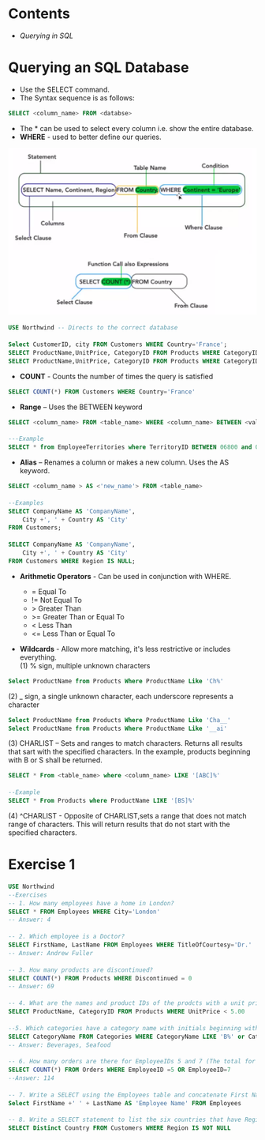 # Contents
* *Querying in SQL*

# Querying an SQL Database
* Use the SELECT command.
* The Syntax sequence is as follows:   
```SQL
SELECT <column_name> FROM <databse>
```   
* The * can be used to select every column i.e. show the entire database.
* **WHERE** - used to better define our queries. 

![Select](https://github.com/A-Ahmed100216/Eng74_Week2/blob/main/Images/Select.png)

```sql
USE Northwind -- Directs to the correct database

Select CustomerID, city FROM Customers WHERE Country='France';
SELECT ProductName,UnitPrice, CategoryID FROM Products WHERE CategoryID=1;
SELECT ProductName,UnitPrice, CategoryID FROM Products WHERE CategoryID=1 and Discontinued=1;
```

* **COUNT** -  Counts the number of times the query is satisfied
```sql
SELECT COUNT(*) FROM Customers WHERE Country='France'  
```

* **Range** – Uses the BETWEEN keyword
```sql
SELECT <column_name> FROM <table_name> WHERE <column_name> BETWEEN <value1> AND <value2>;

---Example
SELECT * from EmployeeTerritories where TerritoryID BETWEEN 06800 and 09999;
```

* **Alias** – Renames a column or makes a new column. Uses the AS keyword.
```sql
SELECT <column_name > AS <'new_name'> FROM <table_name>

--Examples
SELECT CompanyName AS 'CompanyName',
    City +', ' + Country AS 'City'
FROM Customers;

SELECT CompanyName AS 'CompanyName',
    City +', ' + Country AS 'City'
FROM Customers WHERE Region IS NULL;
```

* **Arithmetic Operators** - Can be used in conjunction with WHERE. 
  * = Equal To
  * != Not Equal To
  * \> Greater Than 
  * \>= Greater Than or Equal To
  * < Less Than 
  * <= Less Than or Equal To


*  **Wildcards** - Allow more matching, it's less restrictive or includes everything.    
  (1)  % sign, multiple unknown characters
```sql
Select ProductName from Products Where ProductName Like 'Ch%'
```
  (2)  _ sign, a single unknown character, each underscore represents a character
```sql
Select ProductName from Products Where ProductName Like 'Cha__'
Select ProductName from Products Where ProductName Like '__ai'
```
  (3) CHARLIST – Sets and ranges to match characters. Returns all results that sart with the specified characters. In the example, products beginning with B or S shall be returned. 
```sql
SELECT * From <table_name> where <column_name> LIKE '[ABC]%'

--Example
SELECT * From Products where ProductName LIKE '[BS]%'
```
  (4) ^CHARLIST - Opposite of CHARLIST,sets a range that does not match range of characters. This will return results that do not start with the specified characters.



# Exercise 1
```sql
USE Northwind
--Exercises 
-- 1. How many employees have a home in London?
SELECT * FROM Employees WHERE City='London'
-- Answer: 4

-- 2. Which employee is a Doctor? 
SELECT FirstName, LastName FROM Employees WHERE TitleOfCourtesy='Dr.'
-- Answer: Andrew Fuller

-- 3. How many products are discontinued?
SELECT COUNT(*) FROM Products WHERE Discontinued = 0
-- Answer: 69

-- 4. What are the names and product IDs of the prodcts with a unit price below 5.00?
SELECT ProductName, CategoryID FROM Products WHERE UnitPrice < 5.00

--5. Which categories have a category name with initials beginning with B or S?
SELECT CategoryName FROM Categories WHERE CategoryName LIKE 'B%' or CategoryName LIKE 'S%' 
-- Answer: Beverages, Seafood

-- 6. How many orders are there for EmployeeIDs 5 and 7 (The total for both)?
SELECT COUNT(*) FROM Orders WHERE EmployeeID =5 OR EmployeeID=7
--Answer: 114

-- 7. Write a SELECT using the Employees table and concatenate First Name and Last Name together. Use a column alias to rename the column to Employee Name.
Select FirstName +' ' + LastName AS 'Employee Name' FROM Employees

-- 8. Write a SELECT statement to list the six countries that have Region Codes in the Customers Table. 
SELECT Distinct Country FROM Customers WHERE Region IS NOT NULL
```

